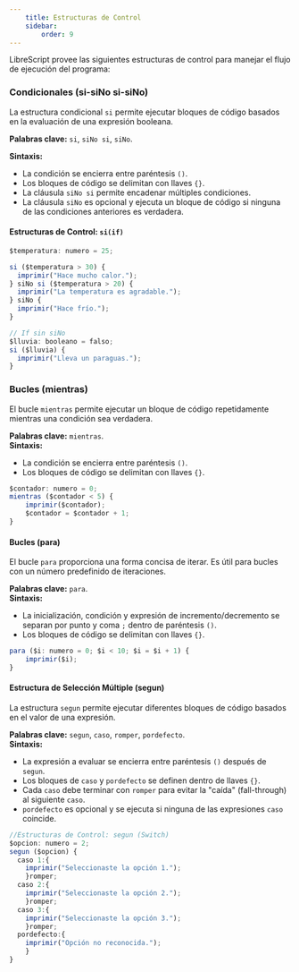 ```yaml
---
    title: Estructuras de Control
    sidebar:
        order: 9
---
```


LibreScript provee las siguientes estructuras de control para manejar el flujo de ejecución del programa:

### **Condicionales (si-siNo si-siNo)**

La estructura condicional `si` permite ejecutar bloques de código basados en la evaluación de una expresión booleana.

**Palabras clave:** `si`, `siNo si`, `siNo`.

**Sintaxis:**  

* La condición se encierra entre paréntesis `()`.  
* Los bloques de código se delimitan con llaves `{}`.  
* La cláusula `siNo si` permite encadenar múltiples condiciones.  
* La cláusula `siNo` es opcional y ejecuta un bloque de código si ninguna de las condiciones anteriores es verdadera.  

#### Estructuras de Control: `si(if)`

```ts
$temperatura: numero = 25;

si ($temperatura > 30) {
  imprimir("Hace mucho calor.");
} siNo si ($temperatura > 20) {
  imprimir("La temperatura es agradable.");
} siNo {
  imprimir("Hace frío.");
}

// If sin siNo
$lluvia: booleano = falso;
si ($lluvia) {
  imprimir("Lleva un paraguas.");
}

```

### **Bucles (mientras)**

El bucle `mientras` permite ejecutar un bloque de código repetidamente mientras una condición sea verdadera.

**Palabras clave:** `mientras`.  
**Sintaxis:**  

* La condición se encierra entre paréntesis `()`.  
* Los bloques de código se delimitan con llaves `{}`.

```ts
$contador: numero = 0;
mientras ($contador < 5) {
    imprimir($contador);
    $contador = $contador + 1;
}
```

#### **Bucles (para)**

El bucle `para` proporciona una forma concisa de iterar. Es útil para bucles con un número predefinido de iteraciones.

**Palabras clave:** `para`.  
**Sintaxis:**  

* La inicialización, condición y expresión de incremento/decremento se separan por punto y coma `;` dentro de paréntesis `()`.  
* Los bloques de código se delimitan con llaves `{}`.  

```ts
para ($i: numero = 0; $i < 10; $i = $i + 1) {
    imprimir($i);
}
```

#### **Estructura de Selección Múltiple (segun)**

La estructura `segun` permite ejecutar diferentes bloques de código basados en el valor de una expresión.

**Palabras clave:** `segun`, `caso`, `romper`, `pordefecto`.  
**Sintaxis:**  

* La expresión a evaluar se encierra entre paréntesis `()` después de `segun`.  
* Los bloques de `caso` y `pordefecto` se definen dentro de llaves `{}`.  
* Cada `caso` debe terminar con `romper` para evitar la "caída" (fall-through) al siguiente `caso`.  
* `pordefecto` es opcional y se ejecuta si ninguna de las expresiones `caso` coincide.

```ts
//Estructuras de Control: segun (Switch)
$opcion: numero = 2;
segun ($opcion) {
  caso 1:{
    imprimir("Seleccionaste la opción 1.");
    }romper;
  caso 2:{
    imprimir("Seleccionaste la opción 2.");
    }romper;
  caso 3:{
    imprimir("Seleccionaste la opción 3.");
    }romper;
  pordefecto:{
    imprimir("Opción no reconocida.");
    }
}
```
